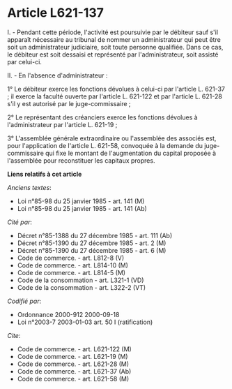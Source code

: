 # Article L621-137

I. - Pendant cette période, l'activité est poursuivie par le débiteur sauf s'il apparaît nécessaire au tribunal de nommer un
administrateur qui peut être soit un administrateur judiciaire, soit toute personne qualifiée. Dans ce cas, le débiteur est
soit dessaisi et représenté par l'administrateur, soit assisté par celui-ci.

II. - En l'absence d'administrateur :

1° Le débiteur exerce les fonctions dévolues à celui-ci par l'article L. 621-37 ; il exerce la faculté ouverte par l'article
L. 621-122 et par l'article L. 621-28 s'il y est autorisé par le juge-commissaire ;

2° Le représentant des créanciers exerce les fonctions dévolues à l'administrateur par l'article L. 621-19 ;

3° L'assemblée générale extraordinaire ou l'assemblée des associés est, pour l'application de l'article L. 621-58, convoquée
à la demande du juge-commissaire qui fixe le montant de l'augmentation du capital proposée à l'assemblée pour reconstituer
les capitaux propres.

**Liens relatifs à cet article**

_Anciens textes_:

  - Loi n°85-98 du 25 janvier 1985 - art. 141 (M)
  - Loi n°85-98 du 25 janvier 1985 - art. 141 (Ab)

_Cité par_:

  - Décret n°85-1388 du 27 décembre 1985 - art. 111 (Ab)
  - Décret n°85-1390 du 27 décembre 1985 - art. 2 (M)
  - Décret n°85-1390 du 27 décembre 1985 - art. 6 (M)
  - Code de commerce. - art. L812-8 (V)
  - Code de commerce. - art. L814-10 (M)
  - Code de commerce. - art. L814-5 (M)
  - Code de la consommation - art. L321-1 (VD)
  - Code de la consommation - art. L322-2 (VT)

_Codifié par_:

  - Ordonnance 2000-912 2000-09-18
  - Loi n°2003-7 2003-01-03 art. 50 I (ratification)

_Cite_:

  - Code de commerce. - art. L621-122 (M)
  - Code de commerce. - art. L621-19 (M)
  - Code de commerce. - art. L621-28 (M)
  - Code de commerce. - art. L621-37 (Ab)
  - Code de commerce. - art. L621-58 (M)

